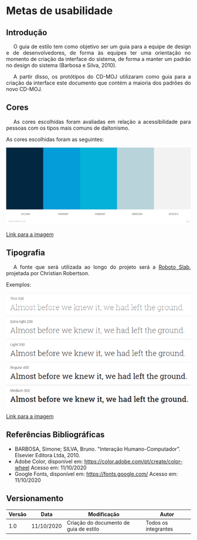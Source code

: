 # Metas de usabilidade

## Introdução

<p style="text-indent: 20px; text-align: justify">
O guia de estilo tem como objetivo ser um guia para a equipe de design e de desenvolvedores, de forma às equipes ter uma orientação no momento de criação da interface do sistema, de forma a manter um padrão no design do sistema (Barbosa e Silva, 2010).
</p>

<p style="text-indent: 20px; text-align: justify">
A partir disso, os protótipos do CD-MOJ utilizaram como guia para a criação da interface este documento que contém a maioria dos padrões do novo CD-MOJ.
</p>

## Cores

<p style="text-indent: 20px; text-align: justify">
As cores escolhidas foram avaliadas em relação a acessibilidade para pessoas com os tipos mais comuns de daltonismo.
</p>

As cores escolhidas foram as seguintes:

![Cores escolhidas](../assets/guia_estilo/colors.jpeg)

<a href="https://drive.google.com/file/d/1bw0B7BmXt0gUnuurVSdCDroVhdmAO-NF/view?usp=sharing" target="_blank">Link para a imagem</a>

## Tipografia

<p style="text-indent: 20px; text-align: justify">
A fonte que será utilizada ao longo do projeto será a <a href="https://fonts.google.com/specimen/Roboto+Slab#standard-styles" target="_blank">Roboto Slab</a>, projetada por Christian Robertson.
</p>

Exemplos:

![Exemplos](../assets/guia_estilo/font_examples.png)

<a href="https://drive.google.com/file/d/1yIb9NlQsHFwIDzKP2aUcbMG4EKajaoQe/view?usp=sharing" target="_blank">Link para a imagem</a>

## Referências Bibliográficas

- BARBOSA, Simone; SILVA, Bruno. "Interação Humano-Computador". Elsevier Editora Ltda, 2010.
- Adobe Color, disponível em: https://color.adobe.com/pt/create/color-wheel Acesso em: 11/10/2020
- Google Fonts, disponível em: https://fonts.google.com/ Acesso em: 11/10/2020

## Versionamento
| Versão | Data | Modificação | Autor |
|--|--|--|--|
| 1.0 | 11/10/2020 | Criação do documento de guia de estilo | Todos os integrantes |
